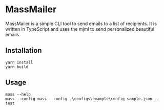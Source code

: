 # MassMailer

MassMailer is a simple CLI tool to send emails to a list of recipients. It is written in TypeScript and uses the mjml to
send personalized beautiful emails.

## Installation

```
yarn install
yarn build
```

## Usage

```
mass --help
mass --config mass --config .\configs\example\config-sample.json --test
```
